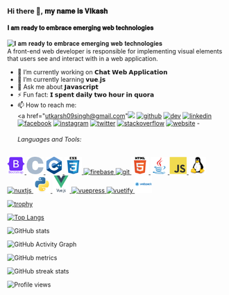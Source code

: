 
### Hi there 👋, 𝐦𝐲 𝐧𝐚𝐦𝐞 𝐢𝐬 𝐕𝐈𝐤𝐚𝐬𝐡
#### 𝐈 𝐚𝐦 𝐫𝐞𝐚𝐝𝐲 𝐭𝐨 𝐞𝐦𝐛𝐫𝐚𝐜𝐞 𝐞𝐦𝐞𝐫𝐠𝐢𝐧𝐠 𝐰𝐞𝐛 𝐭𝐞𝐜𝐡𝐧𝐨𝐥𝐨𝐠𝐢𝐞𝐬
![𝐈 𝐚𝐦 𝐫𝐞𝐚𝐝𝐲 𝐭𝐨 𝐞𝐦𝐛𝐫𝐚𝐜𝐞 𝐞𝐦𝐞𝐫𝐠𝐢𝐧𝐠 𝐰𝐞𝐛 𝐭𝐞𝐜𝐡𝐧𝐨𝐥𝐨𝐠𝐢𝐞𝐬](https://github.com/vikash-Kumar-Singh9/vikash-Kumar-Singh9/blob/main/banner.jpg?raw=true)<br>
A front-end web developer is responsible for implementing visual elements that users see and interact with in a web application.
- 🔭 I’m currently working on 𝗖𝗵𝗮𝘁 𝗪𝗲𝗯 𝗔𝗽𝗽𝗹𝗶𝗰𝗮𝘁𝗶𝗼𝗻 
- 🌱 I’m currently learning 𝘃𝘂𝗲.𝗷𝘀 
- 💬 Ask me about 𝗝𝗮𝘃𝗮𝘀𝗰𝗿𝗶𝗽𝘁 
- ⚡ Fun fact: 𝗜 𝘀𝗽𝗲𝗻𝘁 𝗱𝗮𝗶𝗹𝘆 𝘁𝘄𝗼 𝗵𝗼𝘂𝗿 𝗶𝗻 𝗾𝘂𝗼𝗿𝗮 
- 📫 How to reach me: <br><a href="utkarsh09singh@gmail.com"<img src="https://img.icons8.com/ios-filled/50/000000/apple-mail.png"/></a>
[<img src='https://cdn.jsdelivr.net/npm/simple-icons@3.0.1/icons/github.svg' alt='github' height='40'>](https://github.com/vikash-kumar-singh9)  [<img src='https://cdn.jsdelivr.net/npm/simple-icons@3.0.1/icons/dev-dot-to.svg' alt='dev' height='40'>](https://dev.to/vikashkumarsingh9)  [<img src='https://cdn.jsdelivr.net/npm/simple-icons@3.0.1/icons/linkedin.svg' alt='linkedin' height='40'>](https://www.linkedin.com/in/vikash-kumar-singh9/)  [<img src='https://cdn.jsdelivr.net/npm/simple-icons@3.0.1/icons/facebook.svg' alt='facebook' height='40'>](https://www.facebook.com/100011255972301)  [<img src='https://cdn.jsdelivr.net/npm/simple-icons@3.0.1/icons/instagram.svg' alt='instagram' height='40'>](https://www.instagram.com/__singh9/)  [<img src='https://cdn.jsdelivr.net/npm/simple-icons@3.0.1/icons/twitter.svg' alt='twitter' height='40'>](https://twitter.com/__singh9)  [<img src='https://cdn.jsdelivr.net/npm/simple-icons@3.0.1/icons/stackoverflow.svg' alt='stackoverflow' height='40'>](https://stackoverflow.com/users/vikash-kumar-singh9)  [<img src='https://cdn.jsdelivr.net/npm/simple-icons@3.0.1/icons/icloud.svg' alt='website' height='40'>](https://vikash-kumar-singh9.github.io/portpholio/) 
-<h6>Languages and Tools:</h6>
<p align="left"> <a href="https://getbootstrap.com" target="_blank"> <img src="https://raw.githubusercontent.com/devicons/devicon/master/icons/bootstrap/bootstrap-plain-wordmark.svg" alt="bootstrap" width="40" height="40"/> </a> <a href="https://www.cprogramming.com/" target="_blank"> <img src="https://raw.githubusercontent.com/devicons/devicon/master/icons/c/c-original.svg" alt="c" width="40" height="40"/> </a> <a href="https://www.w3schools.com/cpp/" target="_blank"> <img src="https://raw.githubusercontent.com/devicons/devicon/master/icons/cplusplus/cplusplus-original.svg" alt="cplusplus" width="40" height="40"/> </a> <a href="https://www.w3schools.com/css/" target="_blank"> <img src="https://raw.githubusercontent.com/devicons/devicon/master/icons/css3/css3-original-wordmark.svg" alt="css3" width="40" height="40"/> </a> <a href="https://firebase.google.com/" target="_blank"> <img src="https://www.vectorlogo.zone/logos/firebase/firebase-icon.svg" alt="firebase" width="40" height="40"/> </a> <a href="https://git-scm.com/" target="_blank"> <img src="https://www.vectorlogo.zone/logos/git-scm/git-scm-icon.svg" alt="git" width="40" height="40"/> </a> <a href="https://www.w3.org/html/" target="_blank"> <img src="https://raw.githubusercontent.com/devicons/devicon/master/icons/html5/html5-original-wordmark.svg" alt="html5" width="40" height="40"/> </a> <a href="https://www.java.com" target="_blank"> <img src="https://raw.githubusercontent.com/devicons/devicon/master/icons/java/java-original.svg" alt="java" width="40" height="40"/> </a> <a href="https://developer.mozilla.org/en-US/docs/Web/JavaScript" target="_blank"> <img src="https://raw.githubusercontent.com/devicons/devicon/master/icons/javascript/javascript-original.svg" alt="javascript" width="40" height="40"/> </a> <a href="https://www.linux.org/" target="_blank"> <img src="https://raw.githubusercontent.com/devicons/devicon/master/icons/linux/linux-original.svg" alt="linux" width="40" height="40"/> </a> <a href="https://nuxtjs.org/" target="_blank"> <img src="https://www.vectorlogo.zone/logos/nuxtjs/nuxtjs-icon.svg" alt="nuxtjs" width="40" height="40"/> </a> <a href="https://www.python.org" target="_blank"> <img src="https://raw.githubusercontent.com/devicons/devicon/master/icons/python/python-original.svg" alt="python" width="40" height="40"/> </a> <a href="https://vuejs.org/" target="_blank"> <img src="https://raw.githubusercontent.com/devicons/devicon/master/icons/vuejs/vuejs-original-wordmark.svg" alt="vuejs" width="40" height="40"/> </a> <a href="https://vuepress.vuejs.org/" target="_blank"> <img src="https://raw.githubusercontent.com/AliasIO/wappalyzer/master/src/drivers/webextension/images/icons/VuePress.svg" alt="vuepress" width="40" height="40"/> </a> <a href="https://vuetifyjs.com/en/" target="_blank"> <img src="https://bestofjs.org/logos/vuetify.svg" alt="vuetify" width="40" height="40"/> </a> <a href="https://webpack.js.org" target="_blank"> <img src="https://raw.githubusercontent.com/devicons/devicon/d00d0969292a6569d45b06d3f350f463a0107b0d/icons/webpack/webpack-original-wordmark.svg" alt="webpack" width="40" height="40"/> </a> </p>



 

[![trophy](https://github-profile-trophy.vercel.app/?username=vikash-kumar-singh9)](https://github.com/ryo-ma/github-profile-trophy)

[![Top Langs](https://github-readme-stats.vercel.app/api/top-langs/?username=vikash-kumar-singh9)](https://github.com/anuraghazra/github-readme-stats)

![GitHub stats](https://github-readme-stats.vercel.app/api?username=vikash-kumar-singh9&show_icons=true)  

![GitHub Activity Graph](https://activity-graph.herokuapp.com/graph?username=vikash-kumar-singh9)  

![GitHub metrics](https://metrics.lecoq.io/vikash-kumar-singh9)  

![GitHub streak stats](https://github-readme-streak-stats.herokuapp.com/?user=vikash-kumar-singh9)  

![Profile views](https://gpvc.arturio.dev/vikash-kumar-singh9)  

